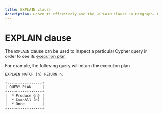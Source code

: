 ```yaml
---
title: EXPLAIN clause
description: Learn to effectively use the EXPLAIN clause in Memgraph. Our comprehensive documentation ensures competent data management for graph computing.
---
```


# EXPLAIN clause

The `EXPLAIN` clause can be used to inspect a particular Cypher query in order to see its [execution plan](/querying/query-plan).

For example, the following query will return the execution plan:

```cypher
EXPLAIN MATCH (n) RETURN n;
```

```
+----------------+
| QUERY PLAN     |
+----------------+
|  * Produce {n} |
|  * ScanAll (n) |
|  * Once        |
+----------------+
```
